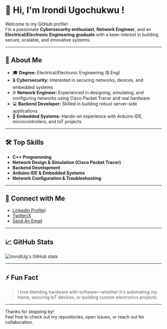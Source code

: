 # 👋 Hi, I'm Irondi Ugochukwu !

Welcome to my GitHub profile!  
I'm a passionate **Cybersecurity enthusiast**, **Network Engineer**, and an **Electrical/Electronic Engineering graduate** with a keen interest in building secure, scalable, and innovative systems.

---

## 🚀 About Me

- 🎓 **Degree:** Electrical/Electronic Engineering (B.Eng)
- 🔒 **Cybersecurity:** Interested in securing networks, devices, and embedded systems
- 🌐 **Network Engineer:** Experienced in designing, simulating, and configuring networks using Cisco Packet Tracer and real hardware
- 💻 **Backend Developer:** Skilled in building robust server-side applications
- 🤖 **Embedded Systems:** Hands-on experience with Arduino IDE, microcontrollers, and IoT projects

---

## 🛠️ Top Skills

- **C++ Programming**
- **Network Design & Simulation (Cisco Packet Tracer)**
- **Backend Development**
- **Arduino IDE & Embedded Systems**
- **Network Configuration & Troubleshooting**

---

## 🔗 Connect with Me

- [LinkedIn Profile](https://www.linkedin.com/in/ugochukwu-irondi-07483920b)) <!-- Add your LinkedIn URL here -->
- [Twitter/X](#) <!-- Add your Twitter/X URL here -->
- [Send An Email](irondiugochukwu48@gmail.com) <!-- Add your email or contact method -->

---

## 📈 GitHub Stats

![IrondiUg's GitHub stats](https://github-readme-stats.vercel.app/api?username=IrondiUg&show_icons=true&theme=tokyonight)

---

## ⚡ Fun Fact

> I love blending hardware with software—whether it's automating my home, securing IoT devices, or building custom electronics projects.

---

Thanks for stopping by!  
Feel free to check out my repositories, open issues, or reach out for collaboration.
